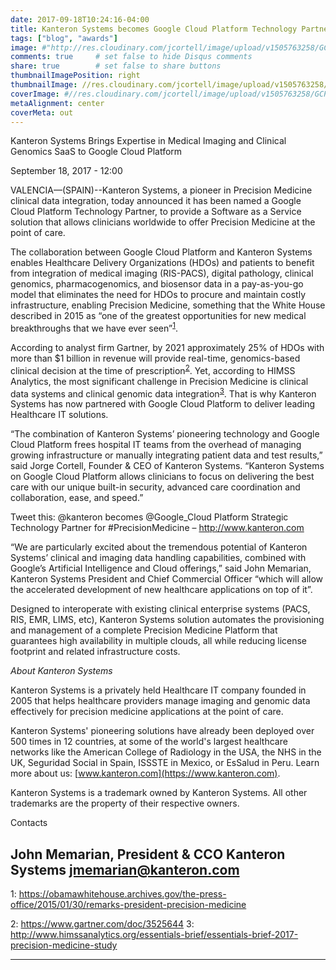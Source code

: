 ```yaml
---
date: 2017-09-18T10:24:16-04:00
title: Kanteron Systems becomes Google Cloud Platform Technology Partner for Precision Medicine
tags: ["blog", "awards"]
image: #"http://res.cloudinary.com/jcortell/image/upload/v1505763258/GCP_badge_A_01_1x_wbbp1z.png"
comments: true     # set false to hide Disqus comments
share: true        # set false to share buttons
thumbnailImagePosition: right
thumbnailImage: //res.cloudinary.com/jcortell/image/upload/v1505763258/GCP_badge_A_01_1x_wbbp1z.png
coverImage: #//res.cloudinary.com/jcortell/image/upload/v1505763258/GCP_badge_A_01_1x_wbbp1z.png
metaAlignment: center
coverMeta: out
---
```


Kanteron Systems Brings Expertise in Medical Imaging and Clinical Genomics SaaS to Google Cloud Platform

<!--more-->

September 18, 2017 - 12:00

VALENCIA—(SPAIN)--Kanteron Systems, a pioneer in Precision Medicine clinical data integration, today announced it has been named a Google Cloud Platform Technology Partner, to provide a Software as a Service solution that allows clinicians worldwide to offer Precision Medicine at the point of care.

The collaboration between Google Cloud Platform and Kanteron Systems enables Healthcare Delivery Organizations (HDOs) and patients to benefit from integration of medical imaging (RIS-PACS), digital pathology, clinical genomics, pharmacogenomics, and biosensor data in a pay-as-you-go model that eliminates the need for HDOs to procure and maintain costly infrastructure, enabling Precision Medicine, something that the White House described in 2015 as “one of the greatest opportunities for new medical breakthroughs that we have ever seen”<sup>[1](#footnote1)</sup>.

According to analyst firm Gartner, by 2021 approximately 25% of HDOs with more than $1 billion in revenue will provide real-time, genomics-based clinical decision at the time of prescription<sup>[2](#footnote2)</sup>. Yet, according to HIMSS Analytics, the most significant challenge in Precision Medicine is clinical data systems and clinical genomic data integration<sup>[3](#footnote3)</sup>. That is why Kanteron Systems has now partnered with Google Cloud Platform to deliver leading Healthcare IT solutions.

“The combination of Kanteron Systems’ pioneering technology and Google Cloud Platform frees hospital IT teams from the overhead of managing growing infrastructure or manually integrating patient data and test results,” said Jorge Cortell, Founder & CEO of Kanteron Systems. “Kanteron Systems on Google Cloud Platform allows clinicians to focus on delivering the best care with our unique built-in security, advanced care coordination and collaboration, ease, and speed.” 

Tweet this: @kanteron becomes @Google_Cloud Platform Strategic Technology Partner for #PrecisionMedicine – http://www.kanteron.com

“We are particularly excited about the tremendous potential of Kanteron Systems’ clinical and imaging data handling capabilities, combined with Google’s Artificial Intelligence and Cloud offerings,” said John Memarian, Kanteron Systems President and Chief Commercial Officer “which will allow the accelerated development of new healthcare applications on top of it”.

Designed to interoperate with existing clinical enterprise systems (PACS, RIS, EMR, LIMS, etc), Kanteron Systems solution automates the provisioning and management of a complete Precision Medicine Platform that guarantees high availability in multiple clouds, all while reducing license footprint and related infrastructure costs.



*About Kanteron Systems*

Kanteron Systems is a privately held Healthcare IT company founded in 2005 that helps healthcare providers manage imaging and genomic data effectively for precision medicine applications at the point of care.

Kanteron Systems' pioneering solutions have already been deployed over 500 times in 12 countries, at some of the world's largest healthcare networks like the American College of Radiology in the USA, the NHS in the UK, Seguridad Social in Spain, ISSSTE in Mexico, or EsSalud in Peru. Learn more about us: [www.kanteron.com](https://www.kanteron.com).


Kanteron Systems is a trademark owned by Kanteron Systems. All other trademarks are the property of their respective owners.

Contacts

John Memarian, President & CCO
Kanteron Systems
jmemarian@kanteron.com
----

<a name="footnote1">1</a>: https://obamawhitehouse.archives.gov/the-press-office/2015/01/30/remarks-president-precision-medicine

<a name="footnote2">2</a>: https://www.gartner.com/doc/3525644
<a name="footnote3">3</a>: http://www.himssanalytics.org/essentials-brief/essentials-brief-2017-precision-medicine-study

----